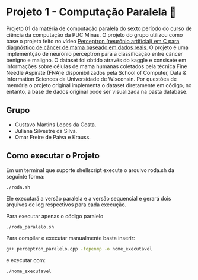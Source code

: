 # Projeto 1 - Computação Paralela :rocket:
Projeto 01 da matéria de computação paralela do sexto período do curso de ciência da computação da PUC Minas. O
projeto do grupo utilizou como base o projeto feito no vídeo [Perceptron (neurônio artificial) em C para diagnóstico de câncer de mama
 baseado em dados reais](https://www.youtube.com/watch?v=-c-Z4H_18I0&t=557s). O projeto é uma implementção de neurônio perceptron para a classificação entre câncer benigno e maligno.
 O dataset foi obtido através do kaggle e consisete em informações sobre células de mama humanas coletados pela técnica Fine Needle Aspirate 
 (FNA)e disponibilizados pela School of Computer, Data & Information Sciences da Universidade de Wisconsin. Por questões de memória o projeto original implementa o dataset diretamente em código, no entanto, a base de dados original pode ser visualizada na pasta database.



## Grupo 
 - Gustavo Martins Lopes da Costa.
 - Juliana Silvestre da Silva.
 - Omar Freire de Paiva e Krauss.
## Como executar o Projeto 
Em um terminal que suporte shellscript execute o arquivo roda.sh da seguinte forma:
```sh
./roda.sh
```
Ele executará a versão paralela e a versão sequencial e gerará dois arquivos de log respectivos para cada execução.

Para executar apenas o código paralelo
```
./roda_paralelo.sh
```

Para compilar e executar manualmente basta inserir:
```sh
g++ perceptron_paralelo.cpp -fopenmp -o nome_executavel
```
e executar com:
```sh
./nome_executavel
```